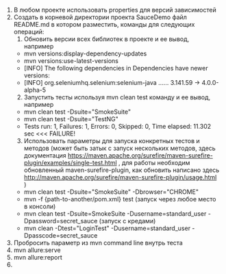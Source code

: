 1. В любом проекте использовать properties для версий зависимостей
2. Создать в корневой директории проекта SauceDemo файл README.md в котором разместить, команды для следующих операций:
    1. Обновить версии всех библиотек в проекте и ее вывод, например
    - mvn versions:display-dependency-updates
    - mvn versions:use-latest-versions
    - [INFO] The following dependencies in Dependencies have newer versions:
    - [INFO]   org.seleniumhq.selenium:selenium-java ...... 3.141.59 -> 4.0.0-alpha-5
    2. Запустить тесты используя mvn clean test команду и ее вывод, например
    - mvn clean test -Dsuite="SmokeSuite"
    - mvn clean test -Dsuite="TestNG"
    - Tests run: 1, Failures: 1, Errors: 0, Skipped: 0, Time elapsed: 11.302 sec <<< FAILURE!
    3. Использовать параметры для запуска конкретных тестов и методов (может быть затык с запуск нескольких методов, здесь документация https://maven.apache.org/surefire/maven-surefire-plugin/examples/single-test.html , для работы необходим обновленный maven-surefire-plugin, как обновить написано здесь http://maven.apache.org/surefire/maven-surefire-plugin/usage.html )
    - mvn clean test -Dsuite="SmokeSuite" -Dbrowser="CHROME"
    - mvn -f {path-to-another/pom.xml} test (запуск через любое место в консоли)
    - mvn clean test -Dsuite=SmokeSuite -Dusername=standard_user -Dpassword=secret_sauce (запуск с кредами)
    - mvn clean -Dtest="LoginTest" -Dusername=standard_user -Dpasscode=secret_sauce
3. Пробросить параметр из mvn command line внутрь теста
4. mvn allure:serve
5. mvn allure:report
6. 

